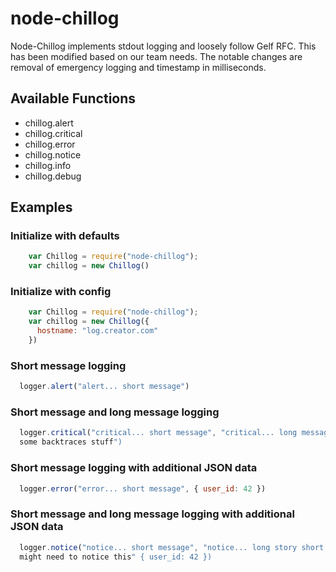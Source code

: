 # node-chillog

Node-Chillog implements stdout logging and loosely follow Gelf RFC. This has been modified based on our team needs. The notable changes are removal of emergency logging and timestamp in milliseconds.

## Available Functions
* chillog.alert
* chillog.critical
* chillog.error
* chillog.notice
* chillog.info
* chillog.debug

## Examples

### Initialize with defaults
```javascript
    var Chillog = require("node-chillog");
    var chillog = new Chillog()
```

### Initialize with config
```javascript
    var Chillog = require("node-chillog");
    var chillog = new Chillog({
      hostname: "log.creator.com"
    })
```

### Short message logging
```javascript
  logger.alert("alert... short message")
```

### Short message and long message logging
```javascript
  logger.critical("critical... short message", "critical... long message here.
  some backtraces stuff")
```

### Short message logging with additional JSON data
```javascript
  logger.error("error... short message", { user_id: 42 })
```

### Short message and long message logging with additional JSON data
```javascript
  logger.notice("notice... short message", "notice... long story short. you
  might need to notice this" { user_id: 42 })
```